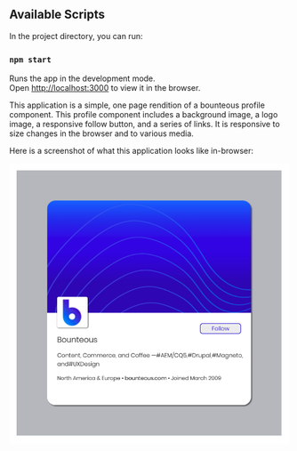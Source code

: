 ## Available Scripts

In the project directory, you can run:

### `npm start`

Runs the app in the development mode.<br />
Open [http://localhost:3000](http://localhost:3000) to view it in the browser.

This application is a simple, one page rendition of a bounteous profile component. This profile component includes a background image, a logo image, a responsive follow button, and a series of links. It is responsive to size changes in the browser and to various media. 

Here is a screenshot of what this application looks like in-browser: 

![Here is what the project looks like in browser](/In-Browser-render.png)